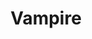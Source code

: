 ---
layout: prefab
title: Vampire
data_file: Vampire
parent: Prefabs
nav_exclude: true
search_exclude: false
---